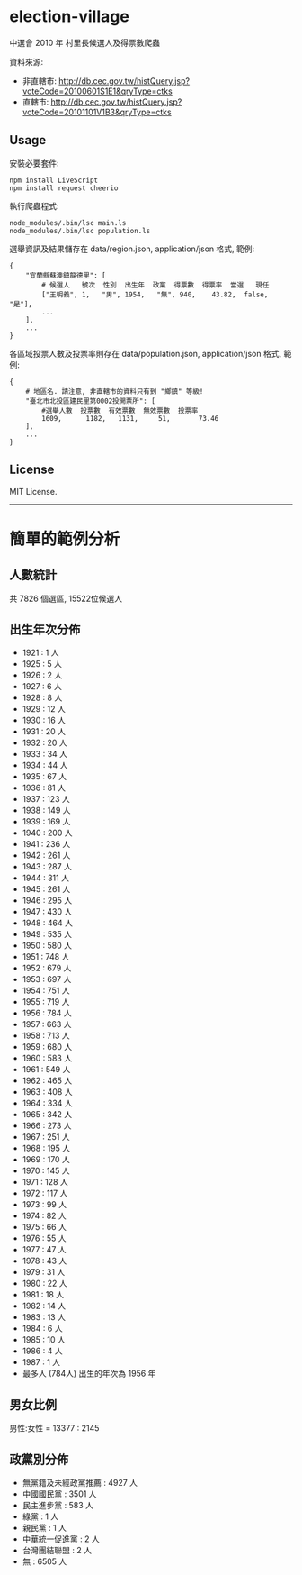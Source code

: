 election-village
================

中選會 2010 年 村里長候選人及得票數爬蟲

資料來源:

  * 非直轄市: http://db.cec.gov.tw/histQuery.jsp?voteCode=20100601S1E1&qryType=ctks
  * 直轄市: http://db.cec.gov.tw/histQuery.jsp?voteCode=20101101V1B3&qryType=ctks

Usage
----------------

安裝必要套件:

    npm install LiveScript
    npm install request cheerio

執行爬蟲程式:

    node_modules/.bin/lsc main.ls
    node_modules/.bin/lsc population.ls

選舉資訊及結果儲存在 data/region.json, application/json 格式, 範例:

    {
        "宜蘭縣蘇澳鎮龍德里": [
            # 候選人   號次  性別  出生年  政黨  得票數  得票率  當選   現任
            ["王明義", 1,   "男", 1954,   "無", 940,    43.82,  false, "是"], 
            ...
        ], 
        ...
    }

各區域投票人數及投票率則存在 data/population.json, application/json 格式, 範例:

    {
        # 地區名. 請注意, 非直轄市的資料只有到 "鄉鎮" 等級!
        "臺北市北投區建民里第0002投開票所": [
            #選舉人數  投票數  有效票數  無效票數  投票率
            1609,      1182,   1131,     51,       73.46
        ],
        ...
    }


License
---------------

MIT License.

------------

簡單的範例分析
============

人數統計
------------
共 7826 個選區, 15522位候選人

出生年次分佈
------------

  * 1921 : 1 人
  * 1925 : 5 人
  * 1926 : 2 人
  * 1927 : 6 人
  * 1928 : 8 人
  * 1929 : 12 人
  * 1930 : 16 人
  * 1931 : 20 人
  * 1932 : 20 人
  * 1933 : 34 人
  * 1934 : 44 人
  * 1935 : 67 人
  * 1936 : 81 人
  * 1937 : 123 人
  * 1938 : 149 人
  * 1939 : 169 人
  * 1940 : 200 人
  * 1941 : 236 人
  * 1942 : 261 人
  * 1943 : 287 人
  * 1944 : 311 人
  * 1945 : 261 人
  * 1946 : 295 人
  * 1947 : 430 人
  * 1948 : 464 人
  * 1949 : 535 人
  * 1950 : 580 人
  * 1951 : 748 人
  * 1952 : 679 人
  * 1953 : 697 人
  * 1954 : 751 人
  * 1955 : 719 人
  * 1956 : 784 人
  * 1957 : 663 人
  * 1958 : 713 人
  * 1959 : 680 人
  * 1960 : 583 人
  * 1961 : 549 人
  * 1962 : 465 人
  * 1963 : 408 人
  * 1964 : 334 人
  * 1965 : 342 人
  * 1966 : 273 人
  * 1967 : 251 人
  * 1968 : 195 人
  * 1969 : 170 人
  * 1970 : 145 人
  * 1971 : 128 人
  * 1972 : 117 人
  * 1973 : 99 人
  * 1974 : 82 人
  * 1975 : 66 人
  * 1976 : 55 人
  * 1977 : 47 人
  * 1978 : 43 人
  * 1979 : 31 人
  * 1980 : 22 人
  * 1981 : 18 人
  * 1982 : 14 人
  * 1983 : 13 人
  * 1984 : 6 人
  * 1985 : 10 人
  * 1986 : 4 人
  * 1987 : 1 人
  * 最多人 (784人) 出生的年次為 1956 年

男女比例
------------
男性:女性 = 13377 : 2145

政黨別分佈
------------
  * 無黨籍及未經政黨推薦 : 4927 人
  * 中國國民黨 : 3501 人
  * 民主進步黨 : 583 人
  * 綠黨 : 1 人
  * 親民黨 : 1 人
  * 中華統一促進黨 : 2 人
  * 台灣團結聯盟 : 2 人
  * 無 : 6505 人

